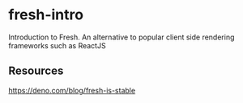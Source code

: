 # fresh-intro
Introduction to Fresh. An alternative to popular client side rendering frameworks such as ReactJS


## Resources
https://deno.com/blog/fresh-is-stable
